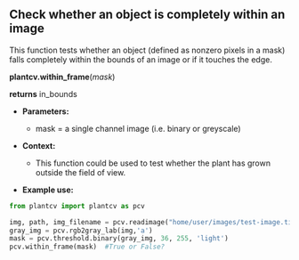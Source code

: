 ## Check whether an object is completely within an image

This function tests whether an object (defined as nonzero pixels in a mask) falls completely within the bounds of an image or if it touches the edge.

**plantcv.within_frame**(*mask*)

**returns** in_bounds

- **Parameters:**
    - mask = a single channel image (i.e. binary or greyscale)

- **Context:**
    - This function could be used to test whether the plant has grown outside the field of view.
- **Example use:**

```python
from plantcv import plantcv as pcv      

img, path, img_filename = pcv.readimage("home/user/images/test-image.tif")
gray_img = pcv.rgb2gray_lab(img,'a')
mask = pcv.threshold.binary(gray_img, 36, 255, 'light')
pcv.within_frame(mask)  #True or False?

```

